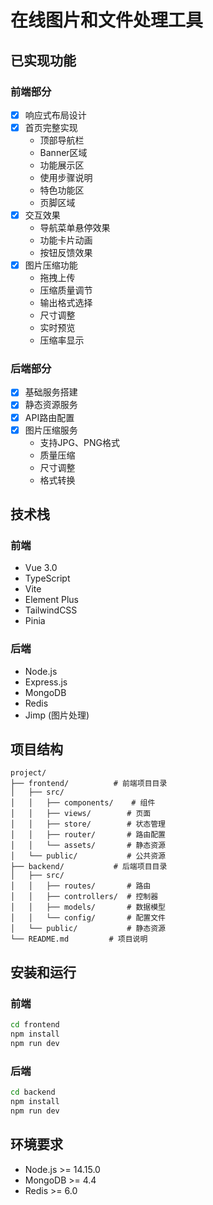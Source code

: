 # 在线图片和文件处理工具

## 已实现功能

### 前端部分
- [x] 响应式布局设计
- [x] 首页完整实现
  - 顶部导航栏
  - Banner区域
  - 功能展示区
  - 使用步骤说明
  - 特色功能区
  - 页脚区域
- [x] 交互效果
  - 导航菜单悬停效果
  - 功能卡片动画
  - 按钮反馈效果
- [x] 图片压缩功能
  - 拖拽上传
  - 压缩质量调节
  - 输出格式选择
  - 尺寸调整
  - 实时预览
  - 压缩率显示

### 后端部分
- [x] 基础服务搭建
- [x] 静态资源服务
- [x] API路由配置
- [x] 图片压缩服务
  - 支持JPG、PNG格式
  - 质量压缩
  - 尺寸调整
  - 格式转换

## 技术栈

### 前端
- Vue 3.0
- TypeScript
- Vite
- Element Plus
- TailwindCSS
- Pinia

### 后端
- Node.js
- Express.js
- MongoDB
- Redis
- Jimp (图片处理)

## 项目结构
```
project/
├── frontend/          # 前端项目目录
│   ├── src/
│   │   ├── components/    # 组件
│   │   ├── views/        # 页面
│   │   ├── store/        # 状态管理
│   │   ├── router/       # 路由配置
│   │   └── assets/       # 静态资源
│   └── public/           # 公共资源
├── backend/           # 后端项目目录
│   ├── src/
│   │   ├── routes/       # 路由
│   │   ├── controllers/  # 控制器
│   │   ├── models/       # 数据模型
│   │   └── config/       # 配置文件
│   └── public/           # 静态资源
└── README.md         # 项目说明
```

## 安装和运行

### 前端
```bash
cd frontend
npm install
npm run dev
```

### 后端
```bash
cd backend
npm install
npm run dev
```

## 环境要求
- Node.js >= 14.15.0
- MongoDB >= 4.4
- Redis >= 6.0 
